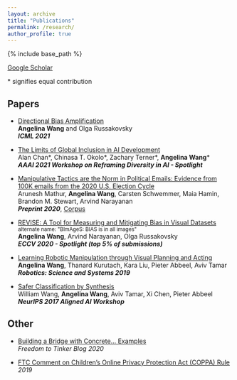 ```yaml
---
layout: archive
title: "Publications"
permalink: /research/
author_profile: true
---
```


{% include base_path %}

<span style="color:CornflowerBlue">[Google Scholar](https://scholar.google.com/citations?user=cGemfcYAAAAJ&hl=en/)</span>

\* signifies equal contribution

## Papers

- <span style="color:CornflowerBlue">[Directional Bias Amplification](https://arxiv.org/abs/2102.12594)</span>  
   **Angelina Wang** and Olga Russakovsky  
   ***ICML 2021***

- <span style="color:CornflowerBlue">[The Limits of Global Inclusion in AI Development](https://arxiv.org/abs/2102.01265)</span>  
   Alan Chan\*, Chinasa T. Okolo\*, Zachary Terner\*, **Angelina Wang**\*  
   ***AAAI 2021 Workshop on Reframing Diversity in AI - Spotlight***

- <span style="color:CornflowerBlue">[Manipulative Tactics are the Norm in Political Emails: Evidence from 100K emails from the 2020 U.S. Election Cycle](https://electionemails2020.org/assets/manipulative-political-emails-working-paper.pdf)</span>  
Arunesh Mathur, **Angelina Wang**, Carsten Schwemmer, Maia Hamin, Brandon M. Stewart, Arvind Narayanan  
***Preprint 2020***,
<span style="color:CornflowerBlue">[Corpus](https://electionemails2020.org/)</span>

- <span style="color:CornflowerBlue">[REVISE: A Tool for Measuring and Mitigating Bias in Visual Datasets](https://arxiv.org/abs/2004.07999)</span>  
<sup>alternate name: "BImAgeS: BIAS is in all images"</sup>  
**Angelina Wang**, Arvind Narayanan, Olga Russakovsky  
***ECCV 2020 - Spotlight (top 5% of submissions)***

- <span style="color:CornflowerBlue">[Learning Robotic Manipulation through Visual Planning and Acting](https://arxiv.org/abs/1905.04411)</span>  
**Angelina Wang**, Thanard Kurutach, Kara Liu, Pieter Abbeel, Aviv Tamar  
***Robotics: Science and Systems 2019***

- <span style="color:CornflowerBlue">[Safer Classification by Synthesis](https://arxiv.org/abs/1711.08534)</span>  
William Wang, **Angelina Wang**, Aviv Tamar, Xi Chen, Pieter Abbeel  
***NeurIPS 2017 Aligned AI Workshop***

## Other
- <span style="color:CornflowerBlue">[Building a Bridge with Concrete... Examples](https://freedom-to-tinker.com/2020/03/23/building-a-bridge-with-concrete-examples/)</span>  
*Freedom to Tinker Blog 2020*

- <span style="color:CornflowerBlue">[FTC Comment on Children’s Online Privacy Protection Act (COPPA) Rule](/files/coppa_comment.pdf)</span>  
*2019*



<!--   * NeurIPS 2018 workshops
    * Oral Presentations: Deep RL (9% acceptance); Modeling the Physical World: Learning, Perception, and Control (5% acceptance)
    * Poster Presentations: Causal Learning; Infer2Control -->
<!-- 
## CapsLock

Outfitted a Generative Adversarial Network with the discriminator component composed of a Capsule Net. Created as a final project during Spring 2018 offering of CS194-129: Designing, Visualizing, and Understanding Deep Neural Networks, blog located [*here*](https://franklinrice.github.io/cs194-capsule-gan/).

## Work Hard Pay Hard

Built a chrome extension that allows you to designate certain websites that you are trying to avoid during a productive work session so that you will donate a specified amount of money to a charity of your choice if you visit the banned website. Now available in the chrome store. Created during UC Davis's Hackathon under the team name HackDavisToBits.

## Pairings

Developed a modified version of the Stable Marriage Algorithm that works even when each member doesn't rank every other member. Reads from and writes to a Google Sheet using the API.

## High School Physics Video
Purely here for your entertainment and cringing. [*Link*](https://www.youtube.com/watch?v=gJOh3IPAo3c) -->

